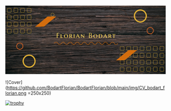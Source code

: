 ![Cover](https://github.com/BodartFlorian/BodartFlorian/blob/main/img/header.png)
<!--  * * *
 <br> -->
 
 ![Cover](https://github.com/BodartFlorian/BodartFlorian/blob/main/img/CV_bodart_florian.png =250x250)
<!--  * * *
 <br> -->
 
 

[![trophy](https://github-profile-trophy.vercel.app/?username=BodartFlorian&theme=matrix)](https://github.com/BodartFlorian/github-profile-trophy)


<!--
- 🔭 I’m currently working on ...
- 🌱 I’m currently learning ...
- 👯 I’m looking to collaborate on ...
- 🤔 I’m looking for help with ...
- 💬 Ask me about ...
- 📫 How to reach me: ...
- 😄 Pronouns: ...
- ⚡ Fun fact: ...
-->
